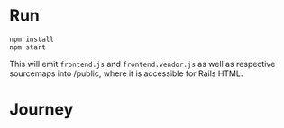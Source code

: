# Run

```
npm install
npm start
```

This will emit `frontend.js` and `frontend.vendor.js` as well as respective sourcemaps into /public, where it is accessible for Rails HTML.
# Journey
